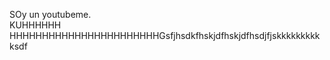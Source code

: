 SOy un youtubeme.      
KUHHHHHH    HHHHHHHHHHHHHHHHHHHHHHHGsfjhsdkfhskjdfhskjdfhsdjfjskkkkkkkkkksdf